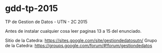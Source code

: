 # gdd-tp-2015
TP de Gestion de Datos - UTN - 2C 2015

Antes de instalar cualquier cosa leer paginas 13 a 15 del enunciado.

Sitio de la Catedra: https://sites.google.com/site/gestiondedatosutn/
Grupo de la Catedra: https://groups.google.com/forum/#!forum/gestiondedatos
